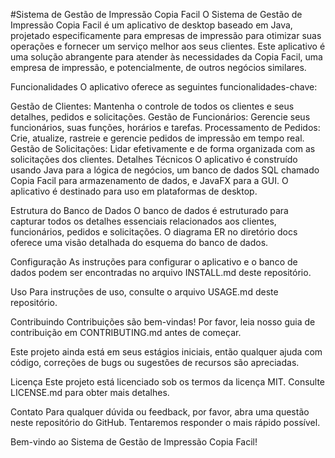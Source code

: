 
#Sistema de Gestão de Impressão Copia Facil
O Sistema de Gestão de Impressão Copia Facil é um aplicativo de desktop baseado em Java, projetado especificamente para empresas de impressão para otimizar suas operações e fornecer um serviço melhor aos seus clientes. Este aplicativo é uma solução abrangente para atender às necessidades da Copia Facil, uma empresa de impressão, e potencialmente, de outros negócios similares.

Funcionalidades
O aplicativo oferece as seguintes funcionalidades-chave:

Gestão de Clientes: Mantenha o controle de todos os clientes e seus detalhes, pedidos e solicitações.
Gestão de Funcionários: Gerencie seus funcionários, suas funções, horários e tarefas.
Processamento de Pedidos: Crie, atualize, rastreie e gerencie pedidos de impressão em tempo real.
Gestão de Solicitações: Lidar efetivamente e de forma organizada com as solicitações dos clientes.
Detalhes Técnicos
O aplicativo é construído usando Java para a lógica de negócios, um banco de dados SQL chamado Copia Facil para armazenamento de dados, e JavaFX para a GUI. O aplicativo é destinado para uso em plataformas de desktop.

Estrutura do Banco de Dados
O banco de dados é estruturado para capturar todos os detalhes essenciais relacionados aos clientes, funcionários, pedidos e solicitações. O diagrama ER no diretório docs oferece uma visão detalhada do esquema do banco de dados.

Configuração
As instruções para configurar o aplicativo e o banco de dados podem ser encontradas no arquivo INSTALL.md deste repositório.

Uso
Para instruções de uso, consulte o arquivo USAGE.md deste repositório.

Contribuindo
Contribuições são bem-vindas! Por favor, leia nosso guia de contribuição em CONTRIBUTING.md antes de começar.

Este projeto ainda está em seus estágios iniciais, então qualquer ajuda com código, correções de bugs ou sugestões de recursos são apreciadas.

Licença
Este projeto está licenciado sob os termos da licença MIT. Consulte LICENSE.md para obter mais detalhes.

Contato
Para qualquer dúvida ou feedback, por favor, abra uma questão neste repositório do GitHub. Tentaremos responder o mais rápido possível.

Bem-vindo ao Sistema de Gestão de Impressão Copia Facil!
